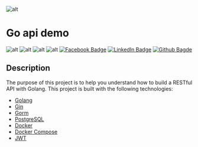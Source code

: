 ![alt](https://go.dev/images/go-logo-blue.svg)
# Go api demo

![alt](https://img.shields.io/badge/go%20version-%3E%3D%201.20-brightgreen) ![alt](https://img.shields.io/badge/platform-linux%20%7C%20windows-lightgrey) ![alt](https://img.shields.io/badge/build-passing-brightgreen) ![alt](https://img.shields.io/badge/coverage-100%25-brightgreen) [![Facebook Badge](https://img.shields.io/badge/facebook-%40phamhung-blue)](https://www.facebook.com/kunn.ngoc.5/) [![LinkedIn Badge](https://img.shields.io/badge/linkedin-%40phamhung2503-blue)](https://www.linkedin.com/in/phamhung2503/) [![Github Bagde](https://img.shields.io/badge/github-%40phamhung250301-blue)](https://github.com/pham-hung-25-03-01)

## Description
The purpose of this project is to help you understand how to build a RESTful API with Golang. This project is built with the following technologies:
- [Golang](https://golang.org/)
- [Gin](https://gin-gonic.com/)
- [Gorm](https://gorm.io/)
- [PostgreSQL](https://www.postgresql.org/)
- [Docker](https://www.docker.com/)
- [Docker Compose](https://docs.docker.com/compose/)
- [JWT](https://jwt.io/)